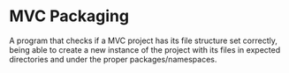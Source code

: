 # MVC Packaging

A program that checks if a MVC project has its file structure set correctly, being able to create a new instance of the project with its files in expected directories and under the proper packages/namespaces.
